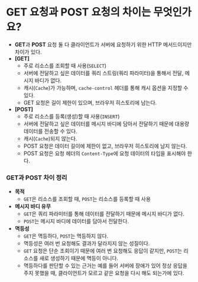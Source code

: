 # GET 요청과 POST 요청의 차이는 무엇인가요?

- **GET**과 **POST** 요청 둘 다 클라이언트가 서버에 요청하기 위한 HTTP 메서드이지만 차이가 있다.
- **[GET]**
  - 주로 리소스를 조회할 때 사용(`SELECT`)
  - 서버에 전달하고 싶은 데이터를 쿼리 스트링(쿼리 파라미터)을 통해서 전달, 메시지 바디가 없다.
  - 캐시(`Cache`)가 가능하며, `cache-control` 헤더를 통해 캐시 옵션을 지정할 수 있다.
  - GET 요청은 길이 제한이 있으며, 브라우저 히스토리에 남는다.
- **[POST]**
  - 주로 리소스를 등록(생성)할 때 사용(`INSERT`)
  - 서버에 전달하고 싶은 데이터를 메시지 바디에 담아서 전달하기 때문에 대용량 데이터를 전송할 수 있다.
  - 캐시(`Cache`)되지 않는다.
  - POST 요청은 데이터 길이에 제한이 없고, 브라우저 히스토리에 남지 않는다.
  - POST 요청은 요청 헤더의 `Content-Type`에 요청 데이터의 타입을 표시해야 한다.

### GET과 POST 차이 정리

- **목적**
  - `GET`은 리소스를 조회할 때, `POST`는 리소스를 등록할 때 사용
- **메시지 바디 유무**
  - `GET`은 쿼리 파라미터를 통해 데이터를 전달하기 때문에 메시지 바디가 없다.
  - `POST`는 메시지 바디에 데이터를 담아서 전달한다.
- **멱등성**
  - `GET`은 멱등하다, `POST`는 멱등하지 않다.
  - 멱등성은 여러 번 요청해도 결과가 달라지지 않는 성질이다.
  - `GET` 요청은 단순 조회이기 때문에 여러 번 요청해도 응답이 같지만, `POST`는 리소스를 새로 생성하기 때문에 멱등이 아니다.
  - 멱등하다를 판단할 수 있는 근거는 예를 들어 서버에 장애가 있어 정상 응답을 주지 못했을 때, 클라이언트가 모르고 같은 요청을 다시 해도 되는가에 있다.